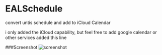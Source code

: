 # EALSchedule
convert untis schedule and add to iCloud Calendar

i only added the iCloud capability, but feel free to add google calendar or other services
added this line

###Screenshot
![screenshot](http://cdn.kukento.com/public/eal/screenshot.png?v2)
